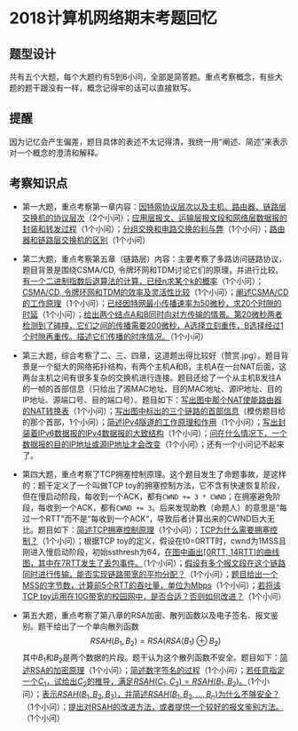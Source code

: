 # 2018计算机网络期末考题回忆

## 题型设计

共有五个大题，每个大题约有5到6小问，全部是简答题。重点考察概念，有些大题的题干跟没有一样，概念记得牢的话可以直接默写。

## 提醒

因为记忆会产生偏差，题目具体的表述不太记得清，我统一用“阐述、简述”来表示对一个概念的澄清和解释。

## 考察知识点

- 第一大题，重点考察第一章内容：<u>因特网协议层次以及主机、路由器、链路层交换机的协议层次</u>（2个小问）；<u>应用层报文、运输层报文段和网络层数据报的封装和转发过程</u>（1个小问）；<u>分组交换和电路交换的利与弊</u>（1个小问）；<u>路由器和链路层交换机的区别</u>（1个小问）

- 第二大题，重点考察第五章（链路层）内容：主要考察了多路访问链路协议，题目背景是围绕CSMA/CD, 令牌环网和TDM讨论它们的原理，并进行比较。<u>有一个二进制指数后退算法的计算，已经n求某个k的概率</u>（1个小问）；<u>CSMA/CD, 令牌环网和TDM的效率及灵活性比较</u>（1个小问）；<u>阐述CSMA/CD的工作原理</u>（1个小问）；<u>已经因特网最小传播速率为50微秒，求20个时隙的时延</u>（1个小问）；<u>给出两个结点A和B同时向对方传输的情景。第20微秒两者检测到了碰撞，它们之间的传播需要200微秒，A选择立刻重传，B选择经过1个时隙再重传。描述它们传播的时序情况。</u>（1个小问）

- 第三大题，综合考察了二、三、四章，这道题出得比较好（赞赏.jpg）。题目背景是一个挺大的网络拓扑结构，有两个主机A和B，主机A在一台NAT后面，这两台主机之间有很多复杂的交换机进行连接。题目还给了一个从主机B发往A的一帧的首部信息（只给出了源MAC地址、目的MAC地址、源IP地址、目的IP地址、源端口号、目的端口号）。题目如下：<u>写出图中那个NAT使能路由器的NAT转换表</u>（1个小问）；<u>写出图中标出的三个链路的首部信息</u>（模仿题目给的那个首部，1个小问）；<u>简述IPv4隧道的工作原理和作用</u>（1个小问）；<u>写出封装着IPv6数据报的IPv4数据报的大致结构</u>（1个小问）；<u>问在什么情况下，一个数据报的目的IP地址或源IP地址才会改变</u>（1个小问）；还有一个小问记不起来了。

- 第四大题，重点考察了TCP拥塞控制原理。这个题目发生了命题事故，是这样的：题干定义了一个叫做TCP toy的拥塞控制方法，它不含有快速恢复阶段，但在慢启动阶段，每收到一个ACK，都有`CWND += 3 * CWND`；在拥塞避免阶段，每收到一个ACK，都有`CWND += 3`。后来发现助教（命题人）的意思是“每过一个RTT”而不是“每收到一个ACK“，导致后者计算出来的CWND巨大无比。题目如下：<u>简述TCP拥塞控制原理</u>（1个小问）；<u>TCP为什么需要拥塞控制？</u>（1个小问）；根据TCP toy的定义，假设在t0=0RTT时，cwnd为1MSS且刚进入慢启动阶段，初始ssthresh为64，<u>在图中画出[0RTT, 14RTT]的曲线图，其中在7RTT发生了丢包事件。</u>（1个小问）；<u>假设有多个报文段在这个链路同时进行传输，能否实现链路带宽的平均分配？</u>（1个小问）；<u>题目给出一个MSS的字节数，计算前5个RTT的吞吐量，单位为Mbps</u>（1个小问）；<u>若将该TCP toy运用在10G带宽的校园网中，是否合适？否则如何改进？</u>（1个小问）

- 第五大题，重点考察了第八章的RSA加密、散列函数以及电子签名、报文鉴别。题干给出了一个单向散列函数$$RSAH(B_1, B_2)=RSA(RSA(B_1)\oplus B_2)$$其中$B_1$和$B_2$是两个数据的片段。题干认为这个散列函数不安全。题目如下：<u>简述RSA的加密原理</u>（1个小问）；<u>简述数字签名的过程</u>（1个小问）；<u>若任意指定一个$C_1$，试给出$C_2$的推导，满足$RSAH(C_1, C_2)=RSAH(B_1, B_2)$。</u>（1个小问）；<u>表示$RSAH(B_1, B_2, B_3)$，并简述$RSAH(B_1, B_2, \dots, B_n)$为什么不够安全？</u>（1个小问）；<u>提出对RSAH的改进方法，或者提供一个较好的报文鉴别方法。</u>（1个小问）